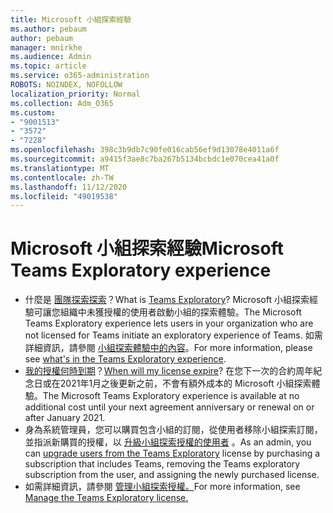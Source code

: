 ```yaml
---
title: Microsoft 小組探索經驗
ms.author: pebaum
author: pebaum
manager: mnirkhe
ms.audience: Admin
ms.topic: article
ms.service: o365-administration
ROBOTS: NOINDEX, NOFOLLOW
localization_priority: Normal
ms.collection: Adm_O365
ms.custom:
- "9001513"
- "3572"
- "7228"
ms.openlocfilehash: 398c3b9db7c90fe016cab56ef9d13078e4011a6f
ms.sourcegitcommit: a9415f3ae8c7ba267b5134bcbdc1e070cea41a0f
ms.translationtype: MT
ms.contentlocale: zh-TW
ms.lasthandoff: 11/12/2020
ms.locfileid: "49019538"
---
```

# <a name="microsoft-teams-exploratory-experience"></a><span data-ttu-id="f88d4-102">Microsoft 小組探索經驗</span><span class="sxs-lookup"><span data-stu-id="f88d4-102">Microsoft Teams Exploratory experience</span></span>

- <span data-ttu-id="f88d4-103">什麼是 [團隊探索探索](https://docs.microsoft.com/microsoftteams/teams-exploratory)？</span><span class="sxs-lookup"><span data-stu-id="f88d4-103">What is [Teams Exploratory](https://docs.microsoft.com/microsoftteams/teams-exploratory)?</span></span> <span data-ttu-id="f88d4-104">Microsoft 小組探索經驗可讓您組織中未獲授權的使用者啟動小組的探索體驗。</span><span class="sxs-lookup"><span data-stu-id="f88d4-104">The Microsoft Teams Exploratory experience lets users in your organization who are not licensed for Teams initiate an exploratory experience of Teams.</span></span> <span data-ttu-id="f88d4-105">如需詳細資訊，請參閱 [小組探索體驗中的內容](https://docs.microsoft.com/microsoftteams/teams-exploratory#whats-in-the-teams-exploratory-experience)。</span><span class="sxs-lookup"><span data-stu-id="f88d4-105">For more information, please see [what's in the Teams Exploratory experience](https://docs.microsoft.com/microsoftteams/teams-exploratory#whats-in-the-teams-exploratory-experience).</span></span>
- <span data-ttu-id="f88d4-106">[我的授權何時到期](https://docs.microsoft.com/microsoftteams/teams-exploratory#how-long-does-the-teams-exploratory-experience-last)？</span><span class="sxs-lookup"><span data-stu-id="f88d4-106">[When will my license expire](https://docs.microsoft.com/microsoftteams/teams-exploratory#how-long-does-the-teams-exploratory-experience-last)?</span></span> <span data-ttu-id="f88d4-107">在您下一次的合約周年紀念日或在2021年1月之後更新之前，不會有額外成本的 Microsoft 小組探索體驗。</span><span class="sxs-lookup"><span data-stu-id="f88d4-107">The Microsoft Teams Exploratory experience is available at no additional cost until your next agreement anniversary or renewal on or after January 2021.</span></span>
- <span data-ttu-id="f88d4-108">身為系統管理員，您可以購買包含小組的訂閱，從使用者移除小組探索訂閱，並指派新購買的授權，以 [升級小組探索授權的使用者](https://docs.microsoft.com/microsoftteams/teams-exploratory#upgrade-users-from-the-teams-exploratory-license) 。</span><span class="sxs-lookup"><span data-stu-id="f88d4-108">As an admin, you can [upgrade users from the Teams Exploratory](https://docs.microsoft.com/microsoftteams/teams-exploratory#upgrade-users-from-the-teams-exploratory-license) license by purchasing a subscription that includes Teams, removing the Teams exploratory subscription from the user, and assigning the newly purchased license.</span></span>
- <span data-ttu-id="f88d4-109">如需詳細資訊，請參閱 [管理小組探索授權。](https://docs.microsoft.com/microsoftteams/teams-exploratory)</span><span class="sxs-lookup"><span data-stu-id="f88d4-109">For more information, see [Manage the Teams Exploratory license.](https://docs.microsoft.com/microsoftteams/teams-exploratory)</span></span>